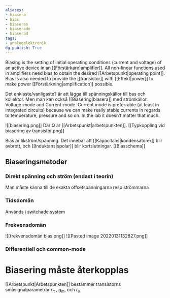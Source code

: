 ```yaml
---
aliases: 
- biasera
- bias
- biaseras
- biaserade
- biaserad
tags: 
- analogelektronik
dg-publish: True
---
```

Biasing is the setting of initial operating conditions (current and voltage) of an active device in an [[Förstärkare|amplifier]]. All non-linear functions used in amplifiers need bias to obtain the desired [[Arbetspunkt|operating point]]. Bias is also needed to provide the [[transistor]] with [[Effekt|power]] to make power [[Förstärkning|amplification]] possible.

Det enklaste/vanligaste? är att lägga till spänningskällor till bas och kollektor. Men man kan också [[Biasering|biasera]] med strömkällor. Voltage-mode and Current-mode. Current mode is preferrable (at least in integrated circuits) because we can make really stable currents in regards to temperature, pressure and so on. In the lab it doesn’t matter that much.

![[biasering.png]]
Där Q är [[Arbetspunkt|arbetspunkten]]. 
[[Typkoppling vid biasering av transistor.png]]

Bias är likström/spänning. Det innebär att [[Kapacitans|kondensatorer]] blir avbrott, och [[Induktans|spolar]] blir kortslutningar. [[Biasschema]]

## Biaseringsmetoder
### Direkt spänning och ström (endast i teorin)
Man måste känna till de exakta offsetspänningarna resp strömmarna

### Tidsdomän
Används i switchade system
### Frekvensdomän
![[frekvensdomän bias.png]]
![[Pasted image 20220131132827.png]]
### Differentiell och common-mode

# Biasering måste återkopplas
[[Arbetspunkt|Arbetspunkten]] bestämmer transistorns småsignalparametrar $r_\pi$ , $g_m$, och $r_o$